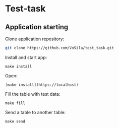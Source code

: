 # Test-task

## Application starting

Clone application repository:
```bash
git clone https://github.com/VoSila/test_task.git
```

Install and start app:
```
make install
```
Open:
```
[make install](https://localhost)
```
Fill the table with test data:
```
make fill
```
Send a table to another table:
```
make send
```
